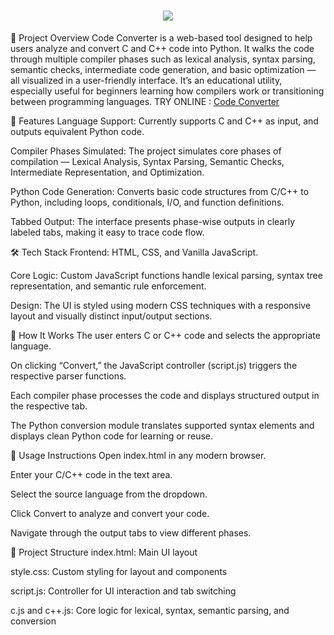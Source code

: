 <h1 align="center">
  <a href="https://git.io/typing-svg">
    <img src="https://readme-typing-svg.herokuapp.com/?lines=Code+Converter!&center=true&size=30">
  </a>
</h1>

📌 Project Overview
Code Converter is a web-based tool designed to help users analyze and convert C and C++ code into Python. It walks the code through multiple compiler phases such as lexical analysis, syntax parsing, semantic checks, intermediate code generation, and basic optimization — all visualized in a user-friendly interface. It’s an educational utility, especially useful for beginners learning how compilers work or transitioning between programming languages.
TRY ONLINE : <a href="https://pariveshnegi.github.io/Code-Converter/"> Code Converter</a>

🧠 Features
Language Support: Currently supports C and C++ as input, and outputs equivalent Python code.

Compiler Phases Simulated: The project simulates core phases of compilation — Lexical Analysis, Syntax Parsing, Semantic Checks, Intermediate Representation, and Optimization.

Python Code Generation: Converts basic code structures from C/C++ to Python, including loops, conditionals, I/O, and function definitions.

Tabbed Output: The interface presents phase-wise outputs in clearly labeled tabs, making it easy to trace code flow.

🛠️ Tech Stack
Frontend: HTML, CSS, and Vanilla JavaScript.

Core Logic: Custom JavaScript functions handle lexical parsing, syntax tree representation, and semantic rule enforcement.

Design: The UI is styled using modern CSS techniques with a responsive layout and visually distinct input/output sections.

🔧 How It Works
The user enters C or C++ code and selects the appropriate language.

On clicking “Convert,” the JavaScript controller (script.js) triggers the respective parser functions.

Each compiler phase processes the code and displays structured output in the respective tab.

The Python conversion module translates supported syntax elements and displays clean Python code for learning or reuse.

🚀 Usage Instructions
Open index.html in any modern browser.

Enter your C/C++ code in the text area.

Select the source language from the dropdown.

Click Convert to analyze and convert your code.

Navigate through the output tabs to view different phases.

📂 Project Structure
index.html: Main UI layout

style.css: Custom styling for layout and components

script.js: Controller for UI interaction and tab switching

c.js and c++.js: Core logic for lexical, syntax, semantic parsing, and conversion
